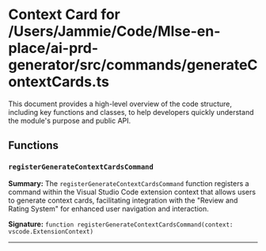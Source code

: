 # Context Card for /Users/Jammie/Code/MIse-en-place/ai-prd-generator/src/commands/generateContextCards.ts

This document provides a high-level overview of the code structure, including key functions and classes, to help developers quickly understand the module's purpose and public API.

## Functions

### `registerGenerateContextCardsCommand`

**Summary:** The `registerGenerateContextCardsCommand` function registers a command within the Visual Studio Code extension context that allows users to generate context cards, facilitating integration with the "Review and Rating System" for enhanced user navigation and interaction.

**Signature:** `function registerGenerateContextCardsCommand(context: vscode.ExtensionContext)`

---
